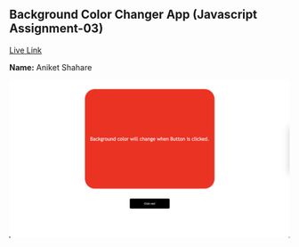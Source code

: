 ## Background Color Changer App (Javascript Assignment-03)  
[Live Link]()

**Name:** Aniket Shahare

![image](/Image/ColorChanger.png)
